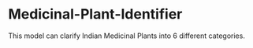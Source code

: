 # Medicinal-Plant-Identifier

This model can clarify Indian Medicinal Plants into 6 different categories. 